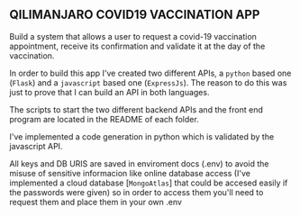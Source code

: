 ## QILIMANJARO COVID19 VACCINATION APP

Build a system that allows a user to request a covid-19 vaccination appointment, receive its confirmation and validate it at the day of the vaccination.

In order to build this app I've created two different APIs, a `python` based one (`Flask`)
and a `javascript` based one (`ExpressJs`). The reason to do this was just to prove that I
can build an API in both languages.

The scripts to start the two different backend APIs and the front end program are located
in the README of each folder.

I've implemented a code generation in python which is validated by the javascript API.

All keys and DB URIS are saved in enviroment docs (.env) to avoid the misuse of sensitive informacion like online database access (I've implemented a cloud database [`MongoAtlas`] that could be accesed easily if the passwords were given) so in order to access them you'll
need to request them and place them in your own .env
